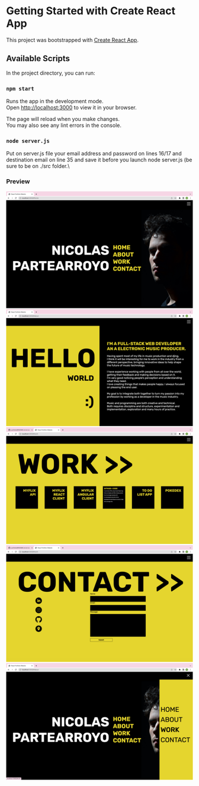 # Getting Started with Create React App

This project was bootstrapped with [Create React App](https://github.com/facebook/create-react-app).

## Available Scripts

In the project directory, you can run:

### `npm start`

Runs the app in the development mode.\
Open [http://localhost:3000](http://localhost:3000) to view it in your browser.

The page will reload when you make changes.\
You may also see any lint errors in the console.

### `node server.js`

Put on server.js file your email address and password on lines 16/17 and destination email on line 35 and save it before you launch node server.js (be sure to be on ./src folder.\

### Preview

![plot](./public/assets/preview1.png)
![plot](./public/assets/preview2.png)
![plot](./public/assets/preview3.png)
![plot](./public/assets/preview4.png)
![plot](./public/assets/preview5.png)
